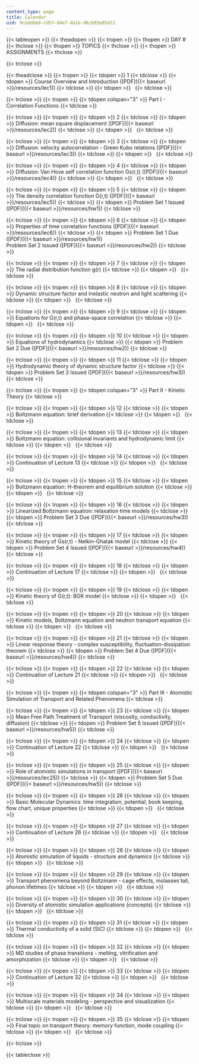```yaml
---
content_type: page
title: Calendar
uid: 9ceddde8-cd57-d4e7-da1e-d6cb92e05d12
---
```


{{< tableopen >}}
{{< theadopen >}}
{{< tropen >}}
{{< thopen >}}
DAY #
{{< thclose >}}
{{< thopen >}}
TOPICS
{{< thclose >}}
{{< thopen >}}
ASSIGNMENTS
{{< thclose >}}

{{< trclose >}}

{{< theadclose >}}
{{< tropen >}}
{{< tdopen >}}
1
{{< tdclose >}}
{{< tdopen >}}
Course Overview and Introduction ([PDF]({{< baseurl >}}/resources/lec1))
{{< tdclose >}}
{{< tdopen >}}
 
{{< tdclose >}}

{{< trclose >}}
{{< tropen >}}
{{< tdopen colspan="3" >}}
Part I - Correlation Functions
{{< tdclose >}}

{{< trclose >}}
{{< tropen >}}
{{< tdopen >}}
2
{{< tdclose >}}
{{< tdopen >}}
Diffusion: mean square displacement ([PDF]({{< baseurl >}}/resources/lec2))
{{< tdclose >}}
{{< tdopen >}}
 
{{< tdclose >}}

{{< trclose >}}
{{< tropen >}}
{{< tdopen >}}
3
{{< tdclose >}}
{{< tdopen >}}
Diffusion: velocity autocorrelation - Green Kubo relations ([PDF]({{< baseurl >}}/resources/lec3))
{{< tdclose >}}
{{< tdopen >}}
 
{{< tdclose >}}

{{< trclose >}}
{{< tropen >}}
{{< tdopen >}}
4
{{< tdclose >}}
{{< tdopen >}}
Diffusion: Van Hove self correlation function Gs(r,t) ([PDF]({{< baseurl >}}/resources/lec4))
{{< tdclose >}}
{{< tdopen >}}
 
{{< tdclose >}}

{{< trclose >}}
{{< tropen >}}
{{< tdopen >}}
5
{{< tdclose >}}
{{< tdopen >}}
The density correlation function G(r,t) ([PDF]({{< baseurl >}}/resources/lec5))
{{< tdclose >}}
{{< tdopen >}}
Problem Set 1 Issued ([PDF]({{< baseurl >}}/resources/hw1))
{{< tdclose >}}

{{< trclose >}}
{{< tropen >}}
{{< tdopen >}}
6
{{< tdclose >}}
{{< tdopen >}}
Properties of time correlation functions ([PDF]({{< baseurl >}}/resources/lec6))
{{< tdclose >}}
{{< tdopen >}}
Problem Set 1 Due ([PDF]({{< baseurl >}}/resources/hw1))  
Problem Set 2 Issued ([PDF]({{< baseurl >}}/resources/hw2))
{{< tdclose >}}

{{< trclose >}}
{{< tropen >}}
{{< tdopen >}}
7
{{< tdclose >}}
{{< tdopen >}}
The radial distribution function g(r)
{{< tdclose >}}
{{< tdopen >}}
 
{{< tdclose >}}

{{< trclose >}}
{{< tropen >}}
{{< tdopen >}}
8
{{< tdclose >}}
{{< tdopen >}}
Dynamic structure factor and inelastic neutron and light scattering
{{< tdclose >}}
{{< tdopen >}}
 
{{< tdclose >}}

{{< trclose >}}
{{< tropen >}}
{{< tdopen >}}
9
{{< tdclose >}}
{{< tdopen >}}
Equations for G(r,t) and phase-space correlation
{{< tdclose >}}
{{< tdopen >}}
 
{{< tdclose >}}

{{< trclose >}}
{{< tropen >}}
{{< tdopen >}}
10
{{< tdclose >}}
{{< tdopen >}}
Equations of hydrodynamics
{{< tdclose >}}
{{< tdopen >}}
Problem Set 2 Due ([PDF]({{< baseurl >}}/resources/hw2))
{{< tdclose >}}

{{< trclose >}}
{{< tropen >}}
{{< tdopen >}}
11
{{< tdclose >}}
{{< tdopen >}}
Hydrodynamic theory of dynamic structure factor
{{< tdclose >}}
{{< tdopen >}}
Problem Set 3 Issued ([PDF]({{< baseurl >}}/resources/hw3))
{{< tdclose >}}

{{< trclose >}}
{{< tropen >}}
{{< tdopen colspan="3" >}}
Part II - Kinetic Theory
{{< tdclose >}}

{{< trclose >}}
{{< tropen >}}
{{< tdopen >}}
12
{{< tdclose >}}
{{< tdopen >}}
Boltzmann equation: brief derivation
{{< tdclose >}}
{{< tdopen >}}
 
{{< tdclose >}}

{{< trclose >}}
{{< tropen >}}
{{< tdopen >}}
13
{{< tdclose >}}
{{< tdopen >}}
Boltzmann equation: collisional invariants and hydrodynamic limit
{{< tdclose >}}
{{< tdopen >}}
 
{{< tdclose >}}

{{< trclose >}}
{{< tropen >}}
{{< tdopen >}}
14
{{< tdclose >}}
{{< tdopen >}}
Continuation of Lecture 13
{{< tdclose >}}
{{< tdopen >}}
 
{{< tdclose >}}

{{< trclose >}}
{{< tropen >}}
{{< tdopen >}}
15
{{< tdclose >}}
{{< tdopen >}}
Boltzmann equation: H-theorem and equilibrium solution
{{< tdclose >}}
{{< tdopen >}}
 
{{< tdclose >}}

{{< trclose >}}
{{< tropen >}}
{{< tdopen >}}
16
{{< tdclose >}}
{{< tdopen >}}
Linearized Boltzmann equation: relaxation time models
{{< tdclose >}}
{{< tdopen >}}
Problem Set 3 Due ([PDF]({{< baseurl >}}/resources/hw3))
{{< tdclose >}}

{{< trclose >}}
{{< tropen >}}
{{< tdopen >}}
17
{{< tdclose >}}
{{< tdopen >}}
Kinetic theory of Gs(r,t) - Nelkin-Ghatak model
{{< tdclose >}}
{{< tdopen >}}
Problem Set 4 Issued ([PDF]({{< baseurl >}}/resources/hw4))
{{< tdclose >}}

{{< trclose >}}
{{< tropen >}}
{{< tdopen >}}
18
{{< tdclose >}}
{{< tdopen >}}
Continuation of Lecture 17
{{< tdclose >}}
{{< tdopen >}}
 
{{< tdclose >}}

{{< trclose >}}
{{< tropen >}}
{{< tdopen >}}
19
{{< tdclose >}}
{{< tdopen >}}
Kinetic theory of G(r,t): BGK model
{{< tdclose >}}
{{< tdopen >}}
 
{{< tdclose >}}

{{< trclose >}}
{{< tropen >}}
{{< tdopen >}}
20
{{< tdclose >}}
{{< tdopen >}}
Kinetic models, Boltzmann equation and neutron transport equation
{{< tdclose >}}
{{< tdopen >}}
 
{{< tdclose >}}

{{< trclose >}}
{{< tropen >}}
{{< tdopen >}}
21
{{< tdclose >}}
{{< tdopen >}}
Linear response theory - complex susceptibility, fluctuation-dissipation theorem
{{< tdclose >}}
{{< tdopen >}}
Problem Set 4 Due ([PDF]({{< baseurl >}}/resources/hw4))
{{< tdclose >}}

{{< trclose >}}
{{< tropen >}}
{{< tdopen >}}
22
{{< tdclose >}}
{{< tdopen >}}
Continuation of Lecture 21
{{< tdclose >}}
{{< tdopen >}}
 
{{< tdclose >}}

{{< trclose >}}
{{< tropen >}}
{{< tdopen colspan="3" >}}
Part III - Atomistic Simulation of Transport and Related Phenomena
{{< tdclose >}}

{{< trclose >}}
{{< tropen >}}
{{< tdopen >}}
23
{{< tdclose >}}
{{< tdopen >}}
Mean Free Path Treatment of Transport (viscosity, conductivity, diffusion)
{{< tdclose >}}
{{< tdopen >}}
Problem Set 5 Issued ([PDF]({{< baseurl >}}/resources/hw5))
{{< tdclose >}}

{{< trclose >}}
{{< tropen >}}
{{< tdopen >}}
24
{{< tdclose >}}
{{< tdopen >}}
Continuation of Lecture 22
{{< tdclose >}}
{{< tdopen >}}
 
{{< tdclose >}}

{{< trclose >}}
{{< tropen >}}
{{< tdopen >}}
25
{{< tdclose >}}
{{< tdopen >}}
Role of atomistic simulations in transport ([PDF]({{< baseurl >}}/resources/lec25))
{{< tdclose >}}
{{< tdopen >}}
Problem Set 5 Due ([PDF]({{< baseurl >}}/resources/hw5))
{{< tdclose >}}

{{< trclose >}}
{{< tropen >}}
{{< tdopen >}}
26
{{< tdclose >}}
{{< tdopen >}}
Basic Molecular Dynamics: time integration, potential, book keeping, flow chart, unique properties
{{< tdclose >}}
{{< tdopen >}}
 
{{< tdclose >}}

{{< trclose >}}
{{< tropen >}}
{{< tdopen >}}
27
{{< tdclose >}}
{{< tdopen >}}
Continuation of Lecture 26
{{< tdclose >}}
{{< tdopen >}}
 
{{< tdclose >}}

{{< trclose >}}
{{< tropen >}}
{{< tdopen >}}
28
{{< tdclose >}}
{{< tdopen >}}
Atomistic simulation of liquids - structure and dynamics
{{< tdclose >}}
{{< tdopen >}}
 
{{< tdclose >}}

{{< trclose >}}
{{< tropen >}}
{{< tdopen >}}
29
{{< tdclose >}}
{{< tdopen >}}
Transport phenomena beyond Boltzmann - cage effects, molasses tail, phonon lifetimes
{{< tdclose >}}
{{< tdopen >}}
 
{{< tdclose >}}

{{< trclose >}}
{{< tropen >}}
{{< tdopen >}}
30
{{< tdclose >}}
{{< tdopen >}}
Diversity of atomistic simulation applications (concepts)
{{< tdclose >}}
{{< tdopen >}}
 
{{< tdclose >}}

{{< trclose >}}
{{< tropen >}}
{{< tdopen >}}
31
{{< tdclose >}}
{{< tdopen >}}
Thermal conductivity of a solid (SiC)
{{< tdclose >}}
{{< tdopen >}}
 
{{< tdclose >}}

{{< trclose >}}
{{< tropen >}}
{{< tdopen >}}
32
{{< tdclose >}}
{{< tdopen >}}
MD studies of phase transitions - melting, vitrification and amorphization
{{< tdclose >}}
{{< tdopen >}}
 
{{< tdclose >}}

{{< trclose >}}
{{< tropen >}}
{{< tdopen >}}
33
{{< tdclose >}}
{{< tdopen >}}
Continuation of Lecture 32
{{< tdclose >}}
{{< tdopen >}}
 
{{< tdclose >}}

{{< trclose >}}
{{< tropen >}}
{{< tdopen >}}
34
{{< tdclose >}}
{{< tdopen >}}
Multiscale materials modeling - perspective and visualization
{{< tdclose >}}
{{< tdopen >}}
 
{{< tdclose >}}

{{< trclose >}}
{{< tropen >}}
{{< tdopen >}}
35
{{< tdclose >}}
{{< tdopen >}}
Final topic on transport theory: memory function, mode coupling
{{< tdclose >}}
{{< tdopen >}}
 
{{< tdclose >}}

{{< trclose >}}

{{< tableclose >}}